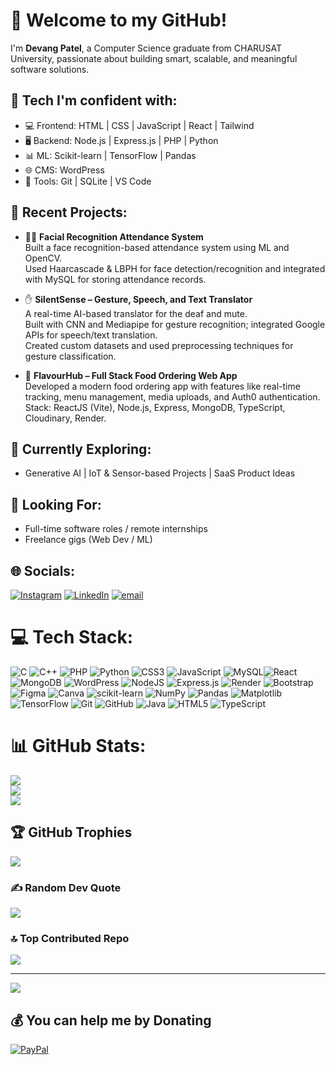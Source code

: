 # 👋 Welcome to my GitHub!

I'm **Devang Patel**, a Computer Science graduate from CHARUSAT University, passionate about building smart, scalable, and meaningful software solutions.

## 🔧 Tech I'm confident with:
- 💻 Frontend: HTML | CSS | JavaScript | React | Tailwind  
- 🖥️ Backend: Node.js | Express.js | PHP | Python  
- 📊 ML: Scikit-learn | TensorFlow | Pandas  
- 🌐 CMS: WordPress  
- 🔌 Tools: Git | SQLite | VS Code

## 🧠 Recent Projects:
- 🧑‍🏫 **Facial Recognition Attendance System**  
  Built a face recognition-based attendance system using ML and OpenCV.  
  Used Haarcascade & LBPH for face detection/recognition and integrated with MySQL for storing attendance records.

- ✋ **SilentSense – Gesture, Speech, and Text Translator**  
  A real-time AI-based translator for the deaf and mute.  
  Built with CNN and Mediapipe for gesture recognition; integrated Google APIs for speech/text translation.  
  Created custom datasets and used preprocessing techniques for gesture classification.

- 🍔 **FlavourHub – Full Stack Food Ordering Web App**  
  Developed a modern food ordering app with features like real-time tracking, menu management, media uploads, and Auth0 authentication.  
  Stack: ReactJS (Vite), Node.js, Express, MongoDB, TypeScript, Cloudinary, Render.

## 🌱 Currently Exploring:
- Generative AI | IoT & Sensor-based Projects | SaaS Product Ideas

## 🧳 Looking For:
- Full-time software roles / remote internships  
- Freelance gigs (Web Dev / ML)

## 🌐 Socials:
[![Instagram](https://img.shields.io/badge/Instagram-%23E4405F.svg?logo=Instagram&logoColor=white)](https://instagram.com/devang.100) [![LinkedIn](https://img.shields.io/badge/LinkedIn-%230077B5.svg?logo=linkedin&logoColor=white)](https://linkedin.com/in/devang-patel2004) [![email](https://img.shields.io/badge/Email-D14836?logo=gmail&logoColor=white)](mailto:devangpatel110406@gmail.com ) 

# 💻 Tech Stack:
![C](https://img.shields.io/badge/c-%2300599C.svg?style=for-the-badge&logo=c&logoColor=white) ![C++](https://img.shields.io/badge/c++-%2300599C.svg?style=for-the-badge&logo=c%2B%2B&logoColor=white) ![PHP](https://img.shields.io/badge/php-%23777BB4.svg?style=for-the-badge&logo=php&logoColor=white) ![Python](https://img.shields.io/badge/python-3670A0?style=for-the-badge&logo=python&logoColor=ffdd54) ![CSS3](https://img.shields.io/badge/css3-%231572B6.svg?style=for-the-badge&logo=css3&logoColor=white) ![JavaScript](https://img.shields.io/badge/javascript-%23323330.svg?style=for-the-badge&logo=javascript&logoColor=%23F7DF1E) ![MySQL](https://img.shields.io/badge/mysql-4479A1.svg?style=for-the-badge&logo=mysql&logoColor=white)![React](https://img.shields.io/badge/react-%2320232a.svg?style=for-the-badge&logo=react&logoColor=%2361DAFB) ![MongoDB](https://img.shields.io/badge/MongoDB-%234ea94b.svg?style=for-the-badge&logo=mongodb&logoColor=white) ![WordPress](https://img.shields.io/badge/WordPress-%23117AC9.svg?style=for-the-badge&logo=WordPress&logoColor=white) ![NodeJS](https://img.shields.io/badge/node.js-6DA55F?style=for-the-badge&logo=node.js&logoColor=white) ![Express.js](https://img.shields.io/badge/express.js-%23404d59.svg?style=for-the-badge&logo=express&logoColor=%2361DAFB) ![Render](https://img.shields.io/badge/Render-%46E3B7.svg?style=for-the-badge&logo=render&logoColor=white) ![Bootstrap](https://img.shields.io/badge/bootstrap-%238511FA.svg?style=for-the-badge&logo=bootstrap&logoColor=white) ![Figma](https://img.shields.io/badge/figma-%23F24E1E.svg?style=for-the-badge&logo=figma&logoColor=white) ![Canva](https://img.shields.io/badge/Canva-%2300C4CC.svg?style=for-the-badge&logo=Canva&logoColor=white) ![scikit-learn](https://img.shields.io/badge/scikit--learn-%23F7931E.svg?style=for-the-badge&logo=scikit-learn&logoColor=white) ![NumPy](https://img.shields.io/badge/numpy-%23013243.svg?style=for-the-badge&logo=numpy&logoColor=white) ![Pandas](https://img.shields.io/badge/pandas-%23150458.svg?style=for-the-badge&logo=pandas&logoColor=white) ![Matplotlib](https://img.shields.io/badge/Matplotlib-%23ffffff.svg?style=for-the-badge&logo=Matplotlib&logoColor=black) ![TensorFlow](https://img.shields.io/badge/TensorFlow-%23FF6F00.svg?style=for-the-badge&logo=TensorFlow&logoColor=white) ![Git](https://img.shields.io/badge/git-%23F05033.svg?style=for-the-badge&logo=git&logoColor=white) ![GitHub](https://img.shields.io/badge/github-%23121011.svg?style=for-the-badge&logo=github&logoColor=white) ![Java](https://img.shields.io/badge/java-%23ED8B00.svg?style=for-the-badge&logo=openjdk&logoColor=white) ![HTML5](https://img.shields.io/badge/html5-%23E34F26.svg?style=for-the-badge&logo=html5&logoColor=white) ![TypeScript](https://img.shields.io/badge/typescript-%23007ACC.svg?style=for-the-badge&logo=typescript&logoColor=white)
# 📊 GitHub Stats:
![](https://github-readme-stats.vercel.app/api?username=devang100&theme=dark&hide_border=false&include_all_commits=true&count_private=false)<br/>
![](https://nirzak-streak-stats.vercel.app/?user=devang100&theme=dark&hide_border=false)<br/>
![](https://github-readme-stats.vercel.app/api/top-langs/?username=devang100&theme=dark&hide_border=false&include_all_commits=true&count_private=false&layout=compact)

## 🏆 GitHub Trophies
![](https://github-profile-trophy.vercel.app/?username=devang100&theme=radical&no-frame=false&no-bg=true&margin-w=4)

### ✍️ Random Dev Quote
![](https://quotes-github-readme.vercel.app/api?type=horizontal&theme=radical)

### 🔝 Top Contributed Repo
![](https://github-contributor-stats.vercel.app/api?username=devang100&limit=5&theme=dark&combine_all_yearly_contributions=true)

---
[![](https://visitcount.itsvg.in/api?id=devang100&icon=0&color=0)](https://visitcount.itsvg.in)

  ## 💰 You can help me by Donating
  [![PayPal](https://img.shields.io/badge/PayPal-00457C?style=for-the-badge&logo=paypal&logoColor=white)](https://paypal.me/Devang116) 

  
<!-- Proudly created with GPRM ( https://gprm.itsvg.in ) -->
